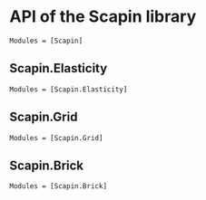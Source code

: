# API of the Scapin library

```@autodocs
Modules = [Scapin]
```

## Scapin.Elasticity

```@autodocs
Modules = [Scapin.Elasticity]
```

## Scapin.Grid

```@autodocs
Modules = [Scapin.Grid]
```


## Scapin.Brick

```@autodocs
Modules = [Scapin.Brick]
```
